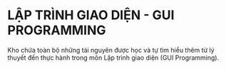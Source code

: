 # LẬP TRÌNH GIAO DIỆN - GUI PROGRAMMING
Kho chứa toàn bộ những tài nguyên được học và tự tìm hiểu thêm từ lý thuyết đến thực hành trong môn Lập trình giao diện (GUI Programming).
